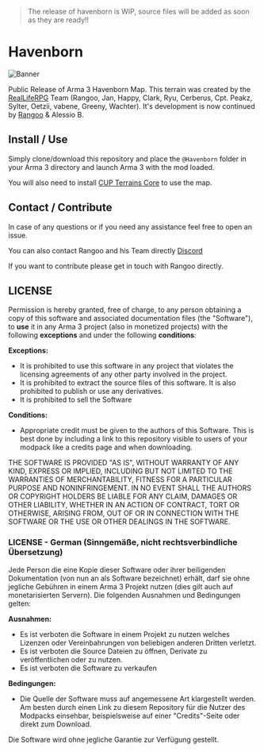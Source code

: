 > The release of havenborn is WIP, source files will be added as soon as they are ready!!

# Havenborn
![Banner](https://i.imgur.com/KjsMD03.png)

Public Release of Arma 3 Havenborn Map.
This terrain was created by the [RealLifeRPG](https://realliferpg.de/) Team (Rangoo, Jan, Happy, Clark, Ryu, Cerberus, Cpt. Peakz, Sylter, Oetzii, vabene, Greeny, Wachter). It's development is now continued by [Rangoo](https://github.com/Rangooo1337) & Alessio B.

## Install / Use
Simply clone/download this repository and place the `@Havenborn` folder in your Arma 3 directory and launch Arma 3 with the mod loaded.

You will also need to install [CUP Terrains Core](http://cup-arma3.org/) to use the map.

## Contact / Contribute
In case of any questions or if you need any assistance feel free to open an issue. 

You can also contact Rangoo and his Team directly [Discord](https://discord.gg/A6ZvQtt)

If you want to contribute please get in touch with Rangoo directly.

## LICENSE
Permission is hereby granted, free of charge, to any person obtaining a copy of this software and associated documentation files (the "Software"), to **use** it in any Arma 3 project (also in monetized projects) with the following **exceptions** and under the following **conditions**:

**Exceptions:**
- It is prohibited to use this software in any project that violates the licensing agreements of any other party involved in the project.
- It is prohibited to extract the source files of this software. It is also prohibited to publish or use any derivatives.
- It is prohibited to sell the Software

**Conditions:**
- Appropriate credit must be given to the authors of this Software. This is best done by including a link to this repository visible to users of your modpack like a credits page and when downloading.

THE SOFTWARE IS PROVIDED "AS IS", WITHOUT WARRANTY OF ANY KIND, EXPRESS OR IMPLIED, INCLUDING BUT NOT LIMITED TO THE WARRANTIES OF MERCHANTABILITY, FITNESS FOR A PARTICULAR PURPOSE AND NONINFRINGEMENT. IN NO EVENT SHALL THE AUTHORS OR COPYRIGHT HOLDERS BE LIABLE FOR ANY CLAIM, DAMAGES OR OTHER LIABILITY, WHETHER IN AN ACTION OF CONTRACT, TORT OR OTHERWISE, ARISING FROM, OUT OF OR IN CONNECTION WITH THE SOFTWARE OR THE USE OR OTHER DEALINGS IN THE SOFTWARE.

### LICENSE - German (Sinngemäße, nicht rechtsverbindliche Übersetzung)
Jede Person die eine Kopie dieser Software oder ihrer beiligenden Dokumentation (von nun an als Software bezeichnet) erhält, darf sie ohne jegliche Gebühren in einem Arma 3 Projekt nutzen (dies gilt auch auf monetarisierten Servern). Die folgenden Ausnahmen und Bedingungen gelten:

**Ausnahmen:**
- Es ist verboten die Software in einem Projekt zu nutzen welches Lizenzen oder Vereinbahrungen von beliebigen anderen Dritten verletzt.
- Es ist verboten die Source Dateien zu öffnen, Derivate zu veröffentlichen oder zu nutzen.
- Es ist verboten die Software zu verkaufen

**Bedingungen:**
- Die Quelle der Software muss auf angemessene Art klargestellt werden. Am besten durch einen Link zu diesem Repository für die Nutzer des Modpacks einsehbar, beispielsweise auf einer "Credits"-Seite oder direkt zum Download.

Die Software wird ohne jegliche Garantie zur Verfügung gestellt.
